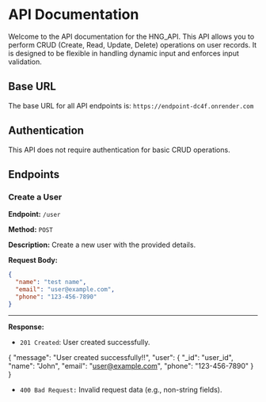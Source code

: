 # API Documentation

Welcome to the API documentation for the HNG_API. This API allows you to perform CRUD (Create, Read, Update, Delete) operations on user records. It is designed to be flexible in handling dynamic input and enforces input validation.

## Base URL

The base URL for all API endpoints is: `https://endpoint-dc4f.onrender.com`

## Authentication

This API does not require authentication for basic CRUD operations.

## Endpoints

### Create a User

**Endpoint:** `/user`

**Method:** `POST`

**Description:** Create a new user with the provided details.

**Request Body:**

```json
{
  "name": "test name",
  "email": "user@example.com",
  "phone": "123-456-7890"
}
```

---

**Response:**

- `201 Created`: User created successfully.

{
"message": "User created successfully!!",
"user": {
"\_id": "user_id",
"name": "John",
"email": "user@example.com",
"phone": "123-456-7890"
}
}

- `400 Bad Request:` Invalid request data (e.g., non-string fields).
